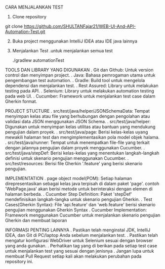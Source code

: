 CARA MENJALANKAN TEST
1. Clone repository

  git clone https://github.com/SHULTANFajar21/WEB-UI-And-API-Automation-Test.git

2. Buka project menggunakan IntelliJ IDEA atau IDE java lainnya
3. Menjalankan Test
   .untuk menjalankan semua test

     ./gradlew automationTest



TOOLS DAN LIBRARY YANG DIGUNAKAN
. Git dan Github: Untuk version control dan menyimpan project.
. Java: Bahasa pemrogaman utama untuk pengembangan test automation.
. Gradle: Build tool untuk mengelola dependensi dan menjalankan test.
. Rest Assured: Library untuk melakukan testing pada API.
. Selenium: Library untuk melakukan automation testing pada web UI.
. Cucumber: Framework untuk menjalankan test case dalam Gherkin format.


PROJECT STUCTURE
. src/test/java/helper/JSONSchemaData: Tempat menyimpan kelas atau file yang berhubungan dengan pengolahan atau validasi data JSON menggunakan JSON Schema.
. src/test/java/helper: Digunakan untuk menyimpan kelas utilitas atau bantuan yang mendukung pengujian dalam proyek.
. src/test/java/page: Berisi kelas-kelas uyang mewakili halaman test dan mengimplementasikan pola model objek halama.
. src/test/java/runner: Tempat untuk menempatkan file-file yang terkait dengan jalannya pengujian dalam proyek menggunakan Cucumber.
. src/test/java/stepDef: Berisi kelas-kelas yang menentukan langkah-langkah definisi untuk skenario pengujian menggunakan Cucumber.
. src/test/resources: Berisi file Gherkin '.feature' yang berisi skenario pengujian.


IMPLEMENTATION
. page object model(POM): Setiap halaman direpresentasikan sebagai kelas java terpisah di dalam paket 'page'. contoh 'WebPage.java' akan berisi metode untuk berinteraksi dengan elemen di halaman berbeda.
. Cucumber Step Definition: Paket 'stepDef' mendefinisikan langkah-langka untuk skenario pengujian Gherkin.
. Test Cases(Gherkin Syntax): File 'api.feature' dan 'web.feature' berisi skenario pengujian menggunakan Gherkin Syntax
. Cucumber Implementation: Framework menggunakan Cucumber untuk menjalankan skenario pengujian Gherkin dan membuat laporan


INFORMASI PENTING LAINNYA
. Pastikan telah menginstal JDK, IntelliJ IDEA, dan Git di PC/laptop Anda sebelum menjalankan test.
. Pastikan telah mengatur konfigurasi WebDriver untuk Selenium sesuai dengan browser yang anda gunakan.
. Perhatikan tag yang di berikan pada setiap test case untuk menjalankan test yang sesuai dengan jenisnya
. Jangan lupa untuk membuat Pull Request setiap kali akan melakukan perubahan pada repository ini.
